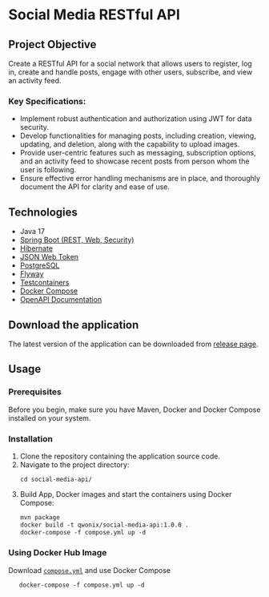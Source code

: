 # Social Media RESTful API

## Project Objective

Create a RESTful API for a social network that allows users to register, log in,
create and handle posts, engage with other users, subscribe, and view an activity feed.

### Key Specifications:

* Implement robust authentication and authorization using JWT for data security.
* Develop functionalities for managing posts, including creation, viewing, updating, and deletion,
  along with the capability to upload images.
* Provide user-centric features such as messaging, subscription options,
  and an activity feed to showcase recent posts from person whom the user is following.
* Ensure effective error handling mechanisms are in place, and thoroughly document the API for clarity and ease of use.

## Technologies

* Java 17
* [Spring Boot (REST, Web, Security)](https://spring.io/)
* [Hibernate](https://hibernate.org/)
* [JSON Web Token](https://jwt.io/)
* [PostgreSQL](https://www.postgresql.org/)
* [Flyway](https://flywaydb.org/)
* [Testcontainers](https://testcontainers.com/)
* [Docker Compose]()
* [OpenAPI Documentation](https://springdoc.org/)

## Download the application

The latest version of the application can be downloaded
from [release page](https://github.com/qwonix/social-media-api/releases).

## Usage

### Prerequisites

Before you begin, make sure you have Maven, Docker and Docker Compose installed on your system.

### Installation

1. Clone the repository containing the application source code.
2. Navigate to the project directory:
    ``` shell
    cd social-media-api/
    ```
3. Build App, Docker images and start the containers using Docker Compose:
    ``` dockerfile
    mvn package
    docker build -t qwonix/social-media-api:1.0.0 .
    docker-compose -f compose.yml up -d
    ```

### Using Docker Hub Image

Download [`compose.yml`](/compose.yaml) and use Docker Compose
```dockerfile
   docker-compose -f compose.yml up -d
```